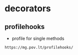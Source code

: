 # decorators

## profilehooks

- profile for single methods

```txt
https://mg.pov.lt/profilehooks/
```
